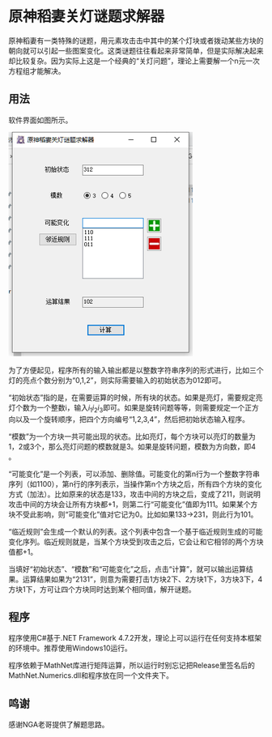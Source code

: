 # 原神稻妻关灯谜题求解器

原神稻妻有一类特殊的谜题，用元素攻击击中其中的某个灯块或者拨动某些方块的朝向就可以引起一些图案变化。这类谜题往往看起来非常简单，但是实际解决起来却比较复杂。因为实际上这是一个经典的“关灯问题”，理论上需要解一个n元一次方程组才能解决。

## 用法

软件界面如图所示。

![](./solver_shot.png)

为了方便起见，程序所有的输入输出都是以整数字符串序列的形式进行，比如三个灯的亮点个数分别为“0,1,2”，则实际需要输入的初始状态为012即可。

“初始状态”指的是，在需要运算的时候，所有块的状态。如果是亮灯，需要规定亮灯个数为一个整数i，输入$i_1i_2i_3$即可。如果是旋转问题等等，则需要规定一个正方向以及一个旋转顺序，把四个方向编号“1,2,3,4”，然后把初始状态输入程序。

“模数”为一个方块一共可能出现的状态。比如亮灯，每个方块可以亮灯的数量为1，2或3个，那么亮灯问题的模数就是3。如果是旋转问题，模数为方向数，即4 。

“可能变化”是一个列表，可以添加、删除值。可能变化的第n行为一个整数字符串序列（如1100），第n行的序列表示，当操作第n个方块之后，所有四个方块的变化方式（加法）。比如原来的状态是133，攻击中间的方块之后，变成了211，则说明攻击中间的方块会让所有方块都+1，则第二行“可能变化”值即为111。如果某个方块不受此影响，则“可能变化”值对它记为0。比如如果133->231，则此行为101。

“临近规则”会生成一个默认的列表。这个列表中包含一个基于临近规则生成的可能变化序列。临近规则就是，当某个方块受到攻击之后，它会让和它相邻的两个方块值都+1。

当填好“初始状态”、“模数”和“可能变化”之后，点击“计算”，就可以输出运算结果。运算结果如果为“2131”，则意为需要打击1方块2下、2方块1下，3方块3下，4方块1下，方可让四个方块同时达到某个相同值，解开谜题。

## 程序

程序使用C#基于.NET Framework 4.7.2开发，理论上可以运行在任何支持本框架的环境中。推荐使用Windows10运行。

程序依赖于MathNet库进行矩阵运算，所以运行时别忘记把Release里签名后的MathNet.Numerics.dll和程序放在同一个文件夹下。

## 鸣谢

感谢NGA老哥提供了解题思路。
